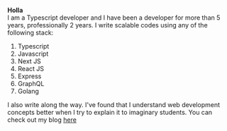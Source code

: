 **Holla**  
I am a Typescript developer and I have been a developer for more than 5 years, professionally 2 years. I write scalable codes using any of the following stack:  
1. Typescript
2. Javascript
3. Next JS
4. React JS
5. Express
6. GraphQL
7. Golang
  
I also write along the way. I've found that I understand web development concepts better when I try to explain it to imaginary students. You can check out my blog [here](https://blog.alvastack.com.ng)
